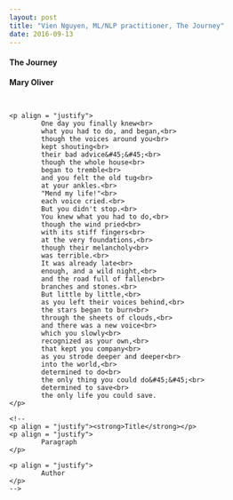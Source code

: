 ```yaml
---
layout: post
title: "Vien Nguyen, ML/NLP practitioner, The Journey"
date: 2016-09-13
---
```


<div class="../about">
	<h4>The Journey</h4>
	<p align = "justify">
		<strong>Mary Oliver</strong>
	</p><br>

	<p align = "justify">
			One day you finally knew<br>
			what you had to do, and began,<br>
			though the voices around you<br>
			kept shouting<br>
			their bad advice&#45;&#45;<br>
			though the whole house<br>
			began to tremble<br>
			and you felt the old tug<br>
			at your ankles.<br>
			"Mend my life!"<br>
			each voice cried.<br>
			But you didn't stop.<br>
			You knew what you had to do,<br>
			though the wind pried<br>
			with its stiff fingers<br>
			at the very foundations,<br>
			though their melancholy<br>
			was terrible.<br>
			It was already late<br>
			enough, and a wild night,<br>
			and the road full of fallen<br>
			branches and stones.<br>
			But little by little,<br>
			as you left their voices behind,<br>
			the stars began to burn<br>
			through the sheets of clouds,<br>
			and there was a new voice<br>
			which you slowly<br>
			recognized as your own,<br>
			that kept you company<br>
			as you strode deeper and deeper<br>
			into the world,<br>
			determined to do<br>
			the only thing you could do&#45;&#45;<br>
			determined to save<br>
			the only life you could save.
	</p>

	<!--
	<p align = "justify"><strong>Title</strong></p>
	<p align = "justify">
			Paragraph
	</p>

	<p align = "justify">
			Author
	</p>
	-->

</div>

<div>
<script>
  (function(i,s,o,g,r,a,m){i['GoogleAnalyticsObject']=r;i[r]=i[r]||function(){
  (i[r].q=i[r].q||[]).push(arguments)},i[r].l=1*new Date();a=s.createElement(o),
  m=s.getElementsByTagName(o)[0];a.async=1;a.src=g;m.parentNode.insertBefore(a,m)
  })(window,document,'script','https://www.google-analytics.com/analytics.js','ga');

  ga('create', 'UA-77434616-1', 'auto');
  ga('send', 'pageview');

</script>
</div>
